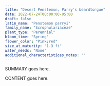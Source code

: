 ```yaml
---
title: "Desert Penstemon, Parry's beardtongue"
date: 2022-07-24T00:00:00-05:00
draft: false
latin_name: "Penstemon parryi"
family_name: "Scrophulariaceae"
plant_type: "Perennial"
bloom_time: "Spring"
flower_color: "Pink;red"
size_at_maturity: "1-3 ft"
water_needs: "None"
additional_characteristices_notes: ""
---
```


SUMMARY goes here.

<!--more-->

CONTENT goes here.